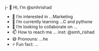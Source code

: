 j- 👋 Hi, I’m @smhrishad
- 👀 I’m interested in ...Marketing
- 🌱 I’m currently learning ...C and pythone
- 💞️ I’m looking to collaborate on ...
- 📫 How to reach me ... inst: @smh_rishad
- 😄 Pronouns: ...he
- ⚡ Fun fact: ...

<!---
smhrishad/smhrishad is a ✨ special ✨ repository because its `README.md` (this file) appears on your GitHub profile.
You can click the Preview link to take a look at your changes.
--->
